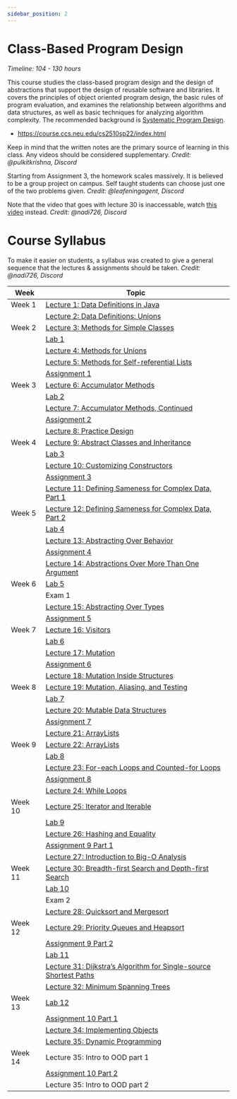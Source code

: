 ```yaml
---
sidebar_position: 2
---
```


# Class-Based Program Design
*Timeline: 104 - 130 hours*

This course studies the class-based program design and the design of abstractions that support the design of reusable software and libraries. It covers the principles of object oriented program design, the basic rules of program evaluation, and examines the relationship between algorithms and data structures, as well as basic techniques for analyzing algorithm complexity. The recommended background is [Systematic Program Design](../spd).
- https://course.ccs.neu.edu/cs2510sp22/index.html

Keep in mind that the written notes are the primary source of learning in this class. Any videos should be considered supplementary. *Credit: @pulkitkrishna, Discord*

Starting from Assignment 3, the homework scales massively. It is believed to be a group project on campus. Self taught students can choose just one of the two problems given. *Credit: @leafeningagent, Discord*

Note that the video that goes with lecture 30 is inaccessable, watch [this video](https://www.youtube.com/watch?v=6WZo7sFFFlQ&list=PL_N7YxtCMPyea2YC3e-1s7SR_S3oWGjdb) instead. *Credit: @nadi726, Discord*

# Course Syllabus
To make it easier on students, a syllabus was created to give a general sequence that the lectures & assignments should be taken.
*Credit: @nadi726, Discord*

| Week    | Topic                                                                                                                     |
| ------- | ------------------------------------------------------------------------------------------------------------------------- |
| Week 1  | [Lecture 1: Data Definitions in Java](https://course.ccs.neu.edu/cs2510sp22/lecture1.html)                                |
|         | [Lecture 2: Data Definitions: Unions](https://course.ccs.neu.edu/cs2510sp22/lecture2.html)                                |
| Week 2  | [Lecture 3: Methods for Simple Classes](https://course.ccs.neu.edu/cs2510sp22/lecture3.html)                              |
|         | [Lab 1](https://course.ccs.neu.edu/cs2510sp22/lab1.html)                                                                  |
|         | [Lecture 4: Methods for Unions](https://course.ccs.neu.edu/cs2510sp22/lecture4.html)                                      |
|         | [Lecture 5: Methods for Self-referential Lists](https://course.ccs.neu.edu/cs2510sp22/lecture5.html)                      |
|         | [Assignment 1](https://course.ccs.neu.edu/cs2510sp22/assignment1.html)                                                    |
| Week 3  | [Lecture 6: Accumulator Methods](https://course.ccs.neu.edu/cs2510sp22/lecture6.html)                                     |
|         | [Lab 2](https://course.ccs.neu.edu/cs2510sp22/lab2.html)                                                                  |
|         | [Lecture 7: Accumulator Methods, Continued](https://course.ccs.neu.edu/cs2510sp22/lecture7.html)                          |
|         | [Assignment 2](https://course.ccs.neu.edu/cs2510sp22/assignment2.html)                                                    |
|         | [Lecture 8: Practice Design](https://course.ccs.neu.edu/cs2510sp22/lecture8.html)                                         |
| Week 4  | [Lecture 9: Abstract Classes and Inheritance](https://course.ccs.neu.edu/cs2510sp22/lecture9.html)                        |
|         | [Lab 3](https://course.ccs.neu.edu/cs2510sp22/lab3.html)                                                                  |
|         | [Lecture 10: Customizing Constructors](https://course.ccs.neu.edu/cs2510sp22/lecture10.html)                              |
|         | [Assignment 3](https://course.ccs.neu.edu/cs2510sp22/assignment3.html)                                                    |
|         | [Lecture 11: Defining Sameness for Complex Data, Part 1](https://course.ccs.neu.edu/cs2510sp22/lecture11.html)            |
| Week 5  | [Lecture 12: Defining Sameness for Complex Data, Part 2](https://course.ccs.neu.edu/cs2510sp22/lecture12.html)            |
|         | [Lab 4](https://course.ccs.neu.edu/cs2510sp22/lab4.html)                                                                  |
|         | [Lecture 13: Abstracting Over Behavior](https://course.ccs.neu.edu/cs2510sp22/lecture13.html)                             |
|         | [Assignment 4](https://course.ccs.neu.edu/cs2510sp22/assignment4.html)                                                    |
|         | [Lecture 14: Abstractions Over More Than One Argument](https://course.ccs.neu.edu/cs2510sp22/lecture14.html)              |
| Week 6  | [Lab 5](https://course.ccs.neu.edu/cs2510sp22/lab5.html)                                                                  |
|         | Exam 1                                                                                                                    |
|         | [Lecture 15: Abstracting Over Types](https://course.ccs.neu.edu/cs2510sp22/lecture15.html)                                |
|         | [Assignment 5](https://course.ccs.neu.edu/cs2510sp22/assignment5.html)                                                    |
| Week 7  | [Lecture 16: Visitors](https://course.ccs.neu.edu/cs2510sp22/lecture16.html)                                              |
|         | [Lab 6](https://course.ccs.neu.edu/cs2510sp22/lab6.html)                                                                  |
|         | [Lecture 17: Mutation](https://course.ccs.neu.edu/cs2510sp22/lecture17.html)                                              |
|         | [Assignment 6](https://course.ccs.neu.edu/cs2510sp22/assignment6.html)                                                    |
|         | [Lecture 18: Mutation Inside Structures](https://course.ccs.neu.edu/cs2510sp22/lecture18.html)                            |
| Week 8  | [Lecture 19: Mutation, Aliasing, and Testing](https://course.ccs.neu.edu/cs2510sp22/lecture19.html)                       |
|         | [Lab 7](https://course.ccs.neu.edu/cs2510sp22/lab7.html)                                                                  |
|         | [Lecture 20: Mutable Data Structures](https://course.ccs.neu.edu/cs2510sp22/lecture20.html)                               |
|         | [Assignment 7](https://course.ccs.neu.edu/cs2510sp22/assignment7.html)                                                    |
|         | [Lecture 21: ArrayLists](https://course.ccs.neu.edu/cs2510sp22/lecture21.html)                                            |
| Week 9  | [Lecture 22: ArrayLists](https://course.ccs.neu.edu/cs2510sp22/lecture22.html)                                            |
|         | [Lab 8](https://course.ccs.neu.edu/cs2510sp22/lab8.html)                                                                  |
|         | [Lecture 23: For-each Loops and Counted-for Loops](https://course.ccs.neu.edu/cs2510sp22/lecture23.html)                  |
|         | [Assignment 8](https://course.ccs.neu.edu/cs2510sp22/assignment8.html)                                                    |
|         | [Lecture 24: While Loops](https://course.ccs.neu.edu/cs2510sp22/lecture24.html)                                           |
| Week 10 | [Lecture 25: Iterator and Iterable](https://course.ccs.neu.edu/cs2510sp22/lecture25.html)                                 |
|         | [Lab 9](https://course.ccs.neu.edu/cs2510sp22/lab9.html)                                                                  |
|         | [Lecture 26: Hashing and Equality](https://course.ccs.neu.edu/cs2510sp22/lecture26.html)                                  |
|         | [Assignment 9 Part 1](https://course.ccs.neu.edu/cs2510sp22/assignment9.html)                                             |
|         | [Lecture 27: Introduction to Big-O Analysis](https://course.ccs.neu.edu/cs2510sp22/lecture27.html)                        |
| Week 11 | [Lecture 30: Breadth-first Search and Depth-first Search](https://course.ccs.neu.edu/cs2510sp22/lecture30.html)           |
|         | [Lab 10](https://course.ccs.neu.edu/cs2510sp22/lab10.html)                                                                |
|         | Exam 2                                                                                                                    |
|         | [Lecture 28: Quicksort and Mergesort](https://course.ccs.neu.edu/cs2510sp22/lecture28.html)                               |
| Week 12 | [Lecture 29: Priority Queues and Heapsort](https://course.ccs.neu.edu/cs2510sp22/lecture29.html)                          |
|         | [Assignment 9 Part 2](https://course.ccs.neu.edu/cs2510sp22/assignment9.html)                                             |
|         | [Lab 11](https://course.ccs.neu.edu/cs2510sp22/lab11.html)                                                                |
|         | [Lecture 31: Dijkstra’s Algorithm for Single-source Shortest Paths](https://course.ccs.neu.edu/cs2510sp22/lecture31.html) |
|         | [Lecture 32: Minimum Spanning Trees](https://course.ccs.neu.edu/cs2510sp22/lecture32.html)                                |
| Week 13 | [Lab 12](https://course.ccs.neu.edu/cs2510sp22/lab12.html)                                                                |
|         | [Assignment 10 Part 1](https://course.ccs.neu.edu/cs2510sp22/assignment10.html)                                           |
|         | [Lecture 34: Implementing Objects](https://course.ccs.neu.edu/cs2510sp22/lecture34.html)                                  |
|         | [Lecture 35: Dynamic Programming](https://course.ccs.neu.edu/cs2510sp22/lecture35.html)                                   |
| Week 14 | Lecture 35: Intro to OOD part 1                                                                                           |
|         | [Assignment 10 Part 2](https://course.ccs.neu.edu/cs2510sp22/assignment10.html)                                           |
|         | Lecture 35: Intro to OOD part 2                                                                                           |